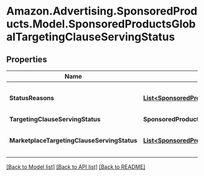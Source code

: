 # Amazon.Advertising.SponsoredProducts.Model.SponsoredProductsGlobalTargetingClauseServingStatus

## Properties

Name | Type | Description | Notes
------------ | ------------- | ------------- | -------------
**StatusReasons** | [**List&lt;SponsoredProductsGlobalKeywordServingStatusReason&gt;**](SponsoredProductsGlobalKeywordServingStatusReason.md) | Serving status details of adgroup | [optional] 
**TargetingClauseServingStatus** | **SponsoredProductsGlobalEntityServingStatus** |  | [optional] 
**MarketplaceTargetingClauseServingStatus** | [**List&lt;SponsoredProductsMarketplaceTargetingClauseServingStatus&gt;**](SponsoredProductsMarketplaceTargetingClauseServingStatus.md) | The marketplace serving statuses. | [optional] 

[[Back to Model list]](../README.md#documentation-for-models) [[Back to API list]](../README.md#documentation-for-api-endpoints) [[Back to README]](../README.md)

